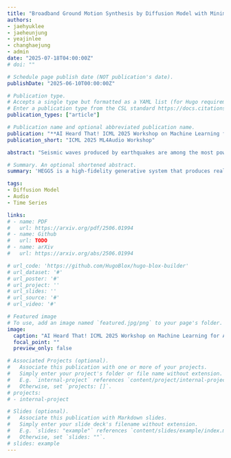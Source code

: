 ```yaml
---
title: "Broadband Ground Motion Synthesis by Diffusion Model with Minimal Condition"
authors:
- jaehyuklee
- jaeheunjung
- yeajinlee
- changhaejung
- admin
date: "2025-07-18T04:00:00Z"
# doi: ""

# Schedule page publish date (NOT publication's date).
publishDate: "2025-06-10T00:00:00Z"

# Publication type.
# Accepts a single type but formatted as a YAML list (for Hugo requirements).
# Enter a publication type from the CSL standard https://docs.citationstyles.org/en/stable/specification.html#appendix-iii-types
publication_types: ["article"]

# Publication name and optional abbreviated publication name.
publication: "**AI Heard That! ICML 2025 Workshop on Machine Learning for Audio**"
publication_short: "ICML 2025 ML4Audio Workshop"

abstract: "Seismic waves produced by earthquakes are among the most powerful natural sounds on Earth. Generating realistic earthquake induced ground motion waveforms can contribute significantly to both scientific understanding and practical mitigation of seismic hazards. However, existing generative models tend to generate subpar waveforms. We present High-fidelity Earthquake Groundmotion Generation System (HEGGS) and demonstrate its superior performance using earthquakes from North American regions. HEGGS leverages the intrinsic structure of seismic data through an end-to-end differentiable pipeline consisting of a conditional latent diffusion model and a high-fidelity waveform reconstruction module. HEGGS is evaluated with a variety of metrics drawn from both the audio generation and seismology communities, including P/S phase arrival accuracy, envelope correlation, signal-to-noise ratio, and section plot visualization. By modeling seismic signals as structured environmental sound, HEGGS contributes to the broader field of machine learning for audio and offers a framework for modeling rare geophysical phenomena with generative methods."

# Summary. An optional shortened abstract.
summary: 'HEGGS is a high-fidelity generative system that produces realistic earthquake ground motion waveforms by modeling seismic signals as structured environmental sounds using a conditional latent diffusion model and waveform reconstruction pipeline.'

tags:
- Diffusion Model
- Audio
- Time Series

links:
# - name: PDF
#   url: https://arxiv.org/pdf/2506.01994
# - name: Github
#   url: TODO
# - name: arXiv
#   url: https://arxiv.org/abs/2506.01994

# url_code: 'https://github.com/HugoBlox/hugo-blox-builder'
# url_dataset: '#'
# url_poster: '#'
# url_project: ''
# url_slides: ''
# url_source: '#'
# url_video: '#'

# Featured image
# To use, add an image named `featured.jpg/png` to your page's folder. 
image:
  caption: "AI Heard That! ICML 2025 Workshop on Machine Learning for Audio: **[Website](https://mlforaudioworkshop.github.io/)**"
  focal_point: ""
  preview_only: false

# Associated Projects (optional).
#   Associate this publication with one or more of your projects.
#   Simply enter your project's folder or file name without extension.
#   E.g. `internal-project` references `content/project/internal-project/index.md`.
#   Otherwise, set `projects: []`.
# projects:
# - internal-project

# Slides (optional).
#   Associate this publication with Markdown slides.
#   Simply enter your slide deck's filename without extension.
#   E.g. `slides: "example"` references `content/slides/example/index.md`.
#   Otherwise, set `slides: ""`.
# slides: example
---
```


<!-- {{% callout note %}}
Create your slides in Markdown - click the *Slides* button to check out the example.
{{% /callout %}} -->

<!-- Add the publication's **full text** or **supplementary notes** here. You can use rich formatting such as including [code, math, and images](https://docs.hugoblox.com/content/writing-markdown-latex/). -->
